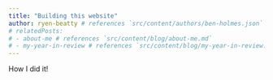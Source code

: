 ```yaml
---
title: "Building this website"
author: ryen-beatty # references `src/content/authors/ben-holmes.json`
# relatedPosts:
# - about-me # references `src/content/blog/about-me.md`
# - my-year-in-review # references `src/content/blog/my-year-in-review.md`
---
```


How I did it!